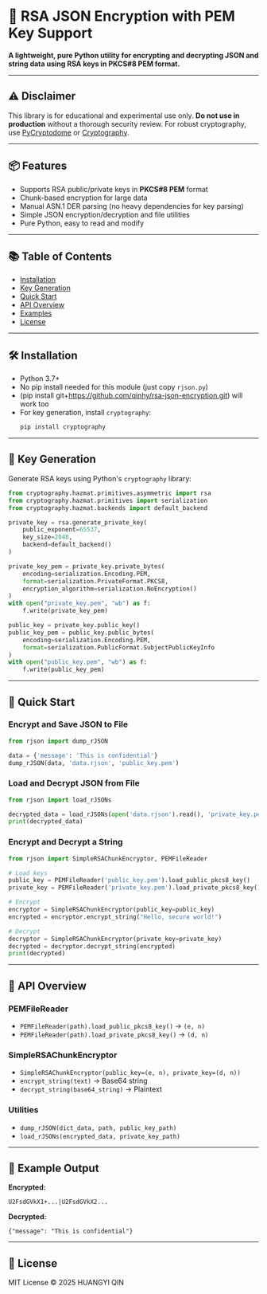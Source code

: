 # 🔐 RSA JSON Encryption with PEM Key Support

**A lightweight, pure Python utility for encrypting and decrypting JSON and string data using RSA keys in PKCS#8 PEM format.**

---

## ⚠️ Disclaimer
This library is for educational and experimental use only. **Do not use in production** without a thorough security review. For robust cryptography, use [PyCryptodome](https://www.pycryptodome.org/) or [Cryptography](https://cryptography.io/).

---

## 📦 Features
- Supports RSA public/private keys in **PKCS#8 PEM** format
- Chunk-based encryption for large data
- Manual ASN.1 DER parsing (no heavy dependencies for key parsing)
- Simple JSON encryption/decryption and file utilities
- Pure Python, easy to read and modify

---

## 📚 Table of Contents
- [Installation](#installation)
- [Key Generation](#key-generation)
- [Quick Start](#quick-start)
- [API Overview](#api-overview)
- [Examples](#examples)
- [License](#license)

---

## 🛠️ Installation
- Python 3.7+
- No pip install needed for this module (just copy `rjson.py`)
- (pip install git+https://github.com/qinhy/rsa-json-encryption.git) will work too
- For key generation, install `cryptography`:
  ```bash
  pip install cryptography
  ```

---

## 🔑 Key Generation
Generate RSA keys using Python's `cryptography` library:

```python
from cryptography.hazmat.primitives.asymmetric import rsa
from cryptography.hazmat.primitives import serialization
from cryptography.hazmat.backends import default_backend

private_key = rsa.generate_private_key(
    public_exponent=65537,
    key_size=2048,
    backend=default_backend()
)

private_key_pem = private_key.private_bytes(
    encoding=serialization.Encoding.PEM,
    format=serialization.PrivateFormat.PKCS8,
    encryption_algorithm=serialization.NoEncryption()
)
with open("private_key.pem", "wb") as f:
    f.write(private_key_pem)

public_key = private_key.public_key()
public_key_pem = public_key.public_bytes(
    encoding=serialization.Encoding.PEM,
    format=serialization.PublicFormat.SubjectPublicKeyInfo
)
with open("public_key.pem", "wb") as f:
    f.write(public_key_pem)
```

---

## 🚀 Quick Start

### Encrypt and Save JSON to File
```python
from rjson import dump_rJSON

data = {'message': 'This is confidential'}
dump_rJSON(data, 'data.rjson', 'public_key.pem')
```

### Load and Decrypt JSON from File
```python
from rjson import load_rJSONs

decrypted_data = load_rJSONs(open('data.rjson').read(), 'private_key.pem')
print(decrypted_data)
```

### Encrypt and Decrypt a String
```python
from rjson import SimpleRSAChunkEncryptor, PEMFileReader

# Load keys
public_key = PEMFileReader('public_key.pem').load_public_pkcs8_key()
private_key = PEMFileReader('private_key.pem').load_private_pkcs8_key()

# Encrypt
encryptor = SimpleRSAChunkEncryptor(public_key=public_key)
encrypted = encryptor.encrypt_string("Hello, secure world!")

# Decrypt
decryptor = SimpleRSAChunkEncryptor(private_key=private_key)
decrypted = decryptor.decrypt_string(encrypted)
print(decrypted)
```

---

## 🧩 API Overview

### PEMFileReader
- `PEMFileReader(path).load_public_pkcs8_key()` → `(e, n)`
- `PEMFileReader(path).load_private_pkcs8_key()` → `(d, n)`

### SimpleRSAChunkEncryptor
- `SimpleRSAChunkEncryptor(public_key=(e, n), private_key=(d, n))`
- `encrypt_string(text)` → Base64 string
- `decrypt_string(base64_string)` → Plaintext

### Utilities
- `dump_rJSON(dict_data, path, public_key_path)`
- `load_rJSONs(encrypted_data, private_key_path)`

---

## 🧪 Example Output

**Encrypted:**
```
U2FsdGVkX1+...|U2FsdGVkX2...
```
**Decrypted:**
```
{"message": "This is confidential"}
```

---

## 📄 License
MIT License © 2025 HUANGYI QIN
